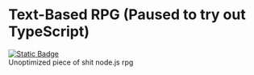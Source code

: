 # Text-Based RPG (Paused to try out TypeScript)
[![Static Badge](https://img.shields.io/badge/Roadmap-00c9ff?style=for-the-badge)](https://trello.com/b/DdllcP8o/node-rpg)</br>
Unoptimized piece of shit node.js rpg
